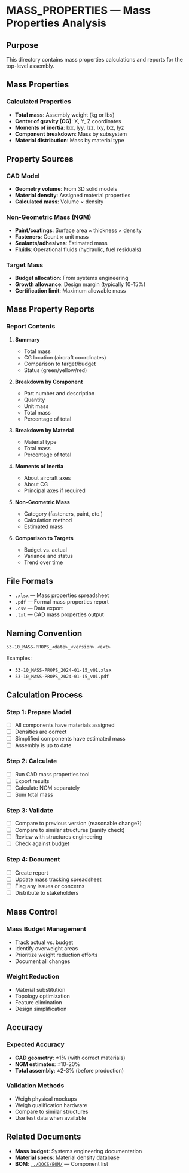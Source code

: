 # MASS_PROPERTIES — Mass Properties Analysis

## Purpose

This directory contains mass properties calculations and reports for the top-level assembly.

## Mass Properties

### Calculated Properties
- **Total mass**: Assembly weight (kg or lbs)
- **Center of gravity (CG)**: X, Y, Z coordinates
- **Moments of inertia**: Ixx, Iyy, Izz, Ixy, Ixz, Iyz
- **Component breakdown**: Mass by subsystem
- **Material distribution**: Mass by material type

## Property Sources

### CAD Model
- **Geometry volume**: From 3D solid models
- **Material density**: Assigned material properties
- **Calculated mass**: Volume × density

### Non-Geometric Mass (NGM)
- **Paint/coatings**: Surface area × thickness × density
- **Fasteners**: Count × unit mass
- **Sealants/adhesives**: Estimated mass
- **Fluids**: Operational fluids (hydraulic, fuel residuals)

### Target Mass
- **Budget allocation**: From systems engineering
- **Growth allowance**: Design margin (typically 10-15%)
- **Certification limit**: Maximum allowable mass

## Mass Property Reports

### Report Contents
1. **Summary**
   - Total mass
   - CG location (aircraft coordinates)
   - Comparison to target/budget
   - Status (green/yellow/red)

2. **Breakdown by Component**
   - Part number and description
   - Quantity
   - Unit mass
   - Total mass
   - Percentage of total

3. **Breakdown by Material**
   - Material type
   - Total mass
   - Percentage of total

4. **Moments of Inertia**
   - About aircraft axes
   - About CG
   - Principal axes if required

5. **Non-Geometric Mass**
   - Category (fasteners, paint, etc.)
   - Calculation method
   - Estimated mass

6. **Comparison to Targets**
   - Budget vs. actual
   - Variance and status
   - Trend over time

## File Formats

- `.xlsx` — Mass properties spreadsheet
- `.pdf` — Formal mass properties report
- `.csv` — Data export
- `.txt` — CAD mass properties output

## Naming Convention

```
53-10_MASS-PROPS_<date>_<version>.<ext>
```

Examples:
- `53-10_MASS-PROPS_2024-01-15_v01.xlsx`
- `53-10_MASS-PROPS_2024-01-15_v01.pdf`

## Calculation Process

### Step 1: Prepare Model
- [ ] All components have materials assigned
- [ ] Densities are correct
- [ ] Simplified components have estimated mass
- [ ] Assembly is up to date

### Step 2: Calculate
- [ ] Run CAD mass properties tool
- [ ] Export results
- [ ] Calculate NGM separately
- [ ] Sum total mass

### Step 3: Validate
- [ ] Compare to previous version (reasonable change?)
- [ ] Compare to similar structures (sanity check)
- [ ] Review with structures engineering
- [ ] Check against budget

### Step 4: Document
- [ ] Create report
- [ ] Update mass tracking spreadsheet
- [ ] Flag any issues or concerns
- [ ] Distribute to stakeholders

## Mass Control

### Mass Budget Management
- Track actual vs. budget
- Identify overweight areas
- Prioritize weight reduction efforts
- Document all changes

### Weight Reduction
- Material substitution
- Topology optimization
- Feature elimination
- Design simplification

## Accuracy

### Expected Accuracy
- **CAD geometry**: ±1% (with correct materials)
- **NGM estimates**: ±10-20%
- **Total assembly**: ±2-3% (before production)

### Validation Methods
- Weigh physical mockups
- Weigh qualification hardware
- Compare to similar structures
- Use test data when available

## Related Documents

- **Mass budget**: Systems engineering documentation
- **Material specs**: Material density database
- **BOM**: [`../DOCS/BOM/`](../DOCS/BOM/) — Component list
